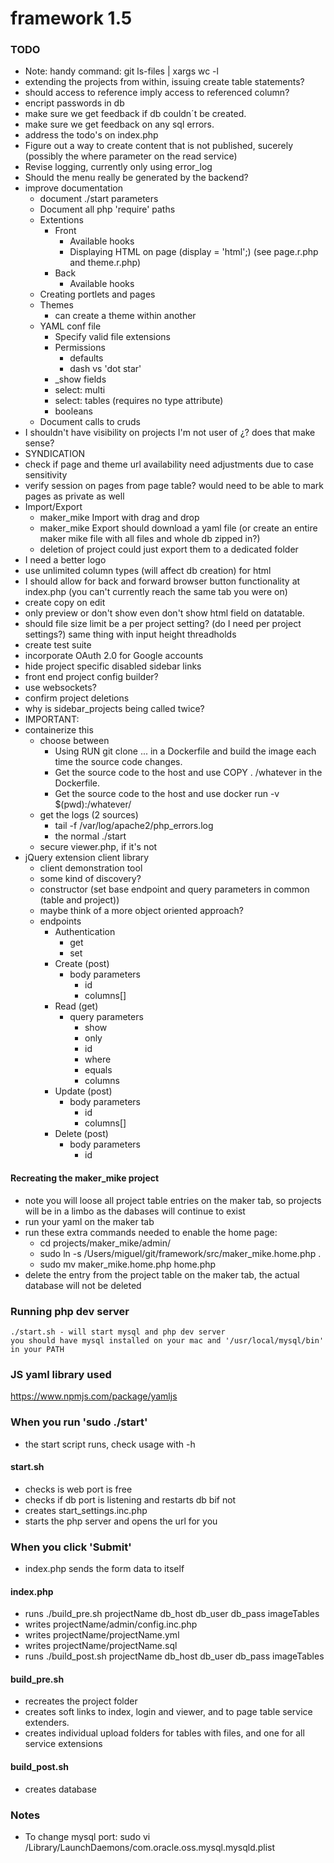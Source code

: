 # framework 1.5
### TODO
- Note: handy command: git ls-files | xargs wc -l
- extending the projects from within, issuing create table statements?
- should access to reference imply access to referenced column?
- encript passwords in db
- make sure we get feedback if db couldn´t be created.
- make sure we get feedback on any sql errors.
- address the todo's on index.php
- Figure out a way to create content that is not published, sucerely (possibly the where parameter on the read service)
- Revise logging, currently only using error_log
- Should the menu really be generated by the backend?
- improve documentation
	- document ./start parameters
	- Document all php 'require' paths
	- Extentions
		- Front
			- Available hooks
			- Displaying HTML on page (display = 'html';) (see page.r.php and theme.r.php)
		- Back
			- Available hooks
	- Creating portlets and pages
	- Themes
		- can create a theme within another
	- YAML conf file
		- Specify valid file extensions
		- Permissions
			- defaults
			- dash vs 'dot star'
		- _show fields
		- select: multi
		- select: tables (requires no type attribute)
		- booleans
	- Document calls to cruds
- I shouldn't have visibility on projects I'm not user of ¿? does that make sense?
- SYNDICATION
- check if page and theme url availability need adjustments due to case sensitivity
- verify session on pages from page table? would need to be able to mark pages as private as well
- Import/Export
	- maker_mike Import with drag and drop
	- maker_mike Export should download a yaml file (or create an entire maker mike file with all files and whole db zipped in?)
	- deletion of project could just export them to a dedicated folder
- I need a better logo
- use unlimited column types (will affect db creation) for html
- I should allow for back and forward browser button functionality at index.php (you can't currently reach the same tab you were on)
- create copy on edit
- only preview or don't show even don't show html field on datatable.
- should file size limit be a per project setting? (do I need per project settings?) same thing with input height threadholds
- create test suite
- incorporate OAuth 2.0 for Google accounts
- hide project specific disabled sidebar links 
- front end project config builder?
- use websockets?
- confirm project deletions
- why is sidebar_projects being called twice?
- IMPORTANT:
- containerize this
	- choose between
		- Using RUN git clone ... in a Dockerfile and build the image each time the source code changes.
		- Get the source code to the host and use COPY . /whatever in the Dockerfile.
		- Get the source code to the host and use docker run -v $(pwd):/whatever/
	- get the logs (2 sources)
		- tail -f /var/log/apache2/php_errors.log
		- the normal ./start
	- secure viewer.php, if it's not
- jQuery extension client library
	- client demonstration tool
	- some kind of discovery?
	- constructor (set base endpoint and query parameters in common (table and project))
	- maybe think of a more object oriented approach?
	- endpoints		
		- Authentication
			- get
			- set
		- Create (post)
			- body parameters
				-  id
				- columns[]
		- Read (get)
			- query parameters
				- show
				- only
				- id
				- where
				- equals
				- columns
		- Update (post)
			- body parameters
				-  id
				- columns[]
		- Delete (post)
			- body parameters
				-  id

#### Recreating the maker_mike project
- note you will loose all project table entries on the maker tab, so projects will be in a limbo as the dabases will continue to exist
- run your yaml on the maker tab
- run these extra commands needed to enable the home page:
	- cd projects/maker_mike/admin/
	- sudo ln -s /Users/miguel/git/framework/src/maker_mike.home.php .
	- sudo mv maker_mike.home.php home.php
- delete the entry from the project table on the maker tab, the actual database will not be deleted

### Running php dev server 
	./start.sh - will start mysql and php dev server
	you should have mysql installed on your mac and '/usr/local/mysql/bin' in your PATH

### JS yaml library used
https://www.npmjs.com/package/yamljs

### When you run 'sudo ./start'
- the start script runs, check usage with -h

#### start.sh
- checks is web port is free
- checks if db port is listening and restarts db bif not
- creates start_settings.inc.php
- starts the php server and opens the url for you

### When you click 'Submit'
- index.php sends the form data to itself

#### index.php
- runs ./build_pre.sh projectName db_host db_user db_pass imageTables
- writes projectName/admin/config.inc.php
- writes projectName/projectName.yml
- writes projectName/projectName.sql
- runs ./build_post.sh projectName db_host db_user db_pass imageTables

#### build_pre.sh
- recreates the project folder
- creates soft links to index, login and viewer, and to page table service extenders.
- creates individual upload folders for tables with files, and one for all service extensions

#### build_post.sh
- creates database

### Notes
- To change mysql port: sudo vi /Library/LaunchDaemons/com.oracle.oss.mysql.mysqld.plist
